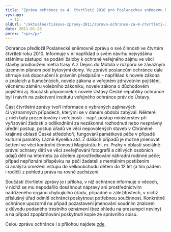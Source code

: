 ```yaml
---
title: "Zpráva ochránce za 4. čtvrtletí 2010 pro Poslaneckou sněmovnu PČR"
vystupy:
  - tz
oldUrl: "/aktualne/tiskove-zpravy-2011/zprava-ochrance-za-4-ctvrtleti-2010-pro-poslaneckou-snemovnu-pcr"
date: 2011-01-25
perex: "<p></p>"
---
```


<!-- imported from the old website -->

<p>Ochránce předložil Poslanecké sněmovně zprávu o své činnosti ve čtvrtém čtvrtletí roku 2010. Informuje v ní například o svém návrhu nejvyššímu státnímu zástupci na podání žaloby k ochraně veřejného zájmu ve věci stavby prodloužení metra trasy A z Dejvic do Motola v rozporu se závazným územním plánem pod bytovými domy. Ve zprávě poslancům ochránce dále shrnuje svá doporučení k právním předpisům – například k novele zákona o znalcích a tlumočnících, novele zákona o veřejném zdravotním pojištění, věcnému záměru volebního zákoníku, novele zákona o důchodovém pojištění aj. Součástí připomínek k novele Ústavy České republiky ochránce byl i návrh na zakotvení institutu veřejného ochránce práv do Ústavy.</p><p>Část čtvrtletní zprávy tvoří informace o vybraných zajímavých či významných případech, kterými se v daném období zabýval. Některé z nich byly prezentovány i veřejnosti – např. postup ministerstev při vyřizování žádostí o odškodnění za nezákonné rozhodnutí nebo nesprávný úřední postup, postup úřadů ve věci nepovolených staveb v Chráněné krajinné oblasti České středohoří, fungování památkové péče v případě kulturní památky Lázně Kyselka atd. Z dalších případů je možné jmenovat šetření ve věci kontrolní činnosti Magistrátu hl. m. Prahy v oblasti sociálně-právní ochrany dětí ve věci zveřejňování fotografií a citlivých osobních údajů dětí na internetu za účelem zprostředkování náhradní rodinné péče; případ nepřiznání příspěvku na péči žadateli s mentálním postižením či analýza omezení vstupu do velkoobchodu dětem do 12 let (a tím pádem i rodiči) z pohledu práva na rovné zacházení.</p><p>Součástí čtvrtletní zprávy je i příloha, v níž ochránce informuje o věcech, v nichž se mu nepodařilo dosáhnout nápravy ani prostřednictvím nadřízeného orgánu chybujícího úřadu, případně o záležitostech, v nichž příslušný úřad odmítl ochránci poskytnout potřebnou součinnost. Konkrétně ochránce upozornil na případ pozastavení jmenování soudním znalcem z důvodu podaného trestního oznámení (bez ohledu na presumpci neviny) a na případ zpoplatňování poskytnutí kopie ze správního spisu.</p><p>Celou zprávu ochránce i s přílohou najdete <a href="https://www.ochrance.cz/zpravy-o-cinnosti/zpravy-pro-poslaneckou-snemovnu/">zde</a>.</p>
